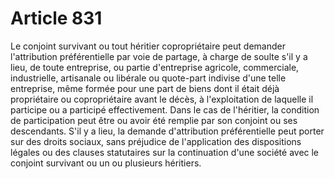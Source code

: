# Article 831

Le conjoint survivant ou tout héritier copropriétaire peut demander l'attribution préférentielle par voie de partage, à charge de soulte s'il y a lieu, de toute entreprise, ou partie d'entreprise agricole, commerciale, industrielle, artisanale ou libérale ou quote-part indivise d'une telle entreprise, même formée pour une part de biens dont il était déjà propriétaire ou copropriétaire avant le décès, à l'exploitation de laquelle il participe ou a participé effectivement. Dans le cas de l'héritier, la condition de participation peut être ou avoir été remplie par son conjoint ou ses descendants.   S'il y a lieu, la demande d'attribution préférentielle peut porter sur des droits sociaux, sans préjudice de l'application des dispositions légales ou des clauses statutaires sur la continuation d'une société avec le conjoint survivant ou un ou plusieurs héritiers.